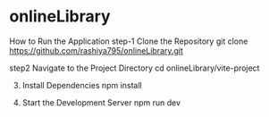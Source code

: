 # onlineLibrary

How to Run the Application
step-1 Clone the Repository
git clone https://github.com/rashiya795/onlineLibrary.git

step2 Navigate to the Project Directory
cd onlineLibrary/vite-project

3. Install Dependencies
   npm install
   
4. Start the Development Server
   npm run dev


